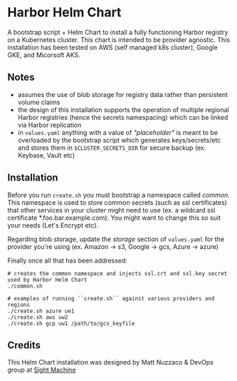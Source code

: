 # Harbor Helm Chart

A bootstrap script + Helm Chart to install a fully functioning Harbor registry
on a Kubernetes cluster. This chart is intended to be provider agnostic.
This installation has been tested on AWS (self managed k8s cluster),
Google GKE, and Micorsoft AKS.

## Notes

* assumes the use of blob storage for registry data rather than persistent volume claims
* the design of this installation supports the operation of multiple regional Harbor registries (hence the secrets namespacing) which can be linked via Harbor replication
* in ``values.yaml`` anything with a value of _"placeholder"_ is meant to be overloaded by the bootstrap script which generates keys/secrets/etc and stores them in ``$CLUSTER_SECRETS_DIR`` for secure backup (ex. Keybase, Vault etc)

## Installation

Before you run ``create.sh`` you must bootstrap a namespace called _common_. This namespace is used to store common secrets (such as ssl certificates) that other services in your cluster might need to use (ex. a wildcard ssl certificate *.foo.bar.example.com). You might want to change this so suit your needs (Let's Encrypt etc).

Regarding blob storage, update the _storage_ section of ``values.yaml`` for the
provider you're using (ex. Amazon -> s3, Google -> gcs, Azure -> azure)

Finally once all that has been addressed:
```
# creates the common namespace and injects ssl.crt and ssl.key secret used by Harbor Helm Chart
./common.sh

# examples of running ``create.sh`` against various providers and regions
./create.sh azure ue1
./create.sh aws uw2
./create.sh gcp uw1 /path/to/gcs_keyfile
```


## Credits

This Helm Chart installation was designed by Matt Nuzzaco & DevOps group at [Sight Machine](https://www.sightmachine.com)
